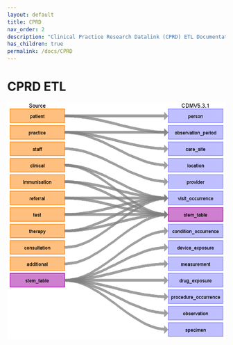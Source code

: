 ```yaml
---
layout: default
title: CPRD
nav_order: 2
description: "Clinical Practice Research Datalink (CPRD) ETL Documentation"
has_children: true
permalink: /docs/CPRD
---
```


# CPRD ETL

![](image1.png) 